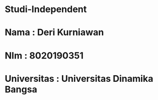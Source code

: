 # Studi-Independent
# Nama : Deri Kurniawan
# NIm : 8020190351
# Universitas : Universitas Dinamika Bangsa
